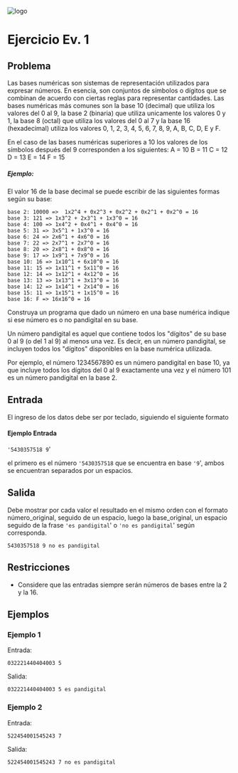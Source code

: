 ![logo](./assets/logo_usach.png)

# Ejercicio Ev. 1

## Problema
Las bases numéricas son sistemas de representación utilizados para expresar números. En esencia, son conjuntos de símbolos o dígitos que se combinan de acuerdo con ciertas reglas para representar cantidades. Las bases numéricas más comunes son la base 10 (decimal) que utiliza los valores del 0 al 9, la base 2 (binaria) que utiliza unicamente los valores 0 y 1, la base 8 (octal) que utiliza los valores del 0 al 7 y la base 16 (hexadecimal) utiliza los valores 0, 1, 2, 3, 4, 5, 6, 7, 8, 9, A, B, C, D, E y F.

En el caso de las bases numéricas superiores a 10 los valores de los símbolos después del 9 corresponden a los siguientes:
A = 10
B = 11
C = 12
D = 13
E = 14
F = 15

##### Ejemplo:
El valor 16 de la base decimal se puede escribir de las siguientes formas según su base:
```
base 2: 10000 =>  1x2^4 + 0x2^3 + 0x2^2 + 0x2^1 + 0x2^0 = 16
base 3: 121 => 1x3^2 + 2x3^1 + 1x3^0 = 16
base 4: 100 => 1x4^2 + 0x4^1 + 0x4^0 = 16
base 5: 31 => 3x5^1 + 1x3^0 = 16
base 6: 24 => 2x6^1 + 4x6^0 = 16
base 7: 22 => 2x7^1 + 2x7^0 = 16
base 8: 20 => 2x8^1 + 0x8^0 = 16
base 9: 17 => 1x9^1 + 7x9^0 = 16
base 10: 16 => 1x10^1 + 6x10^0 = 16
base 11: 15 => 1x11^1 + 5x11^0 = 16
base 12: 14 => 1x12^1 + 4x12^0 = 16
base 13: 13 => 1x13^1 + 3x13^0 = 16
base 14: 12 => 1x14^1 + 2x14^0 = 16
base 15: 11 => 1x15^1 + 1x15^0 = 16
base 16: F => 16x16^0 = 16
```

Construya un programa que dado un número en una base numérica indique si ese número es o no pandigital en su base.

Un número pandigital es aquel que contiene todos los "dígitos" de su base 0 al 9 (o del 1 al 9) al menos una vez. Es decir, en un número pandigital, se incluyen todos los "dígitos" disponibles en la base numérica utilizada.

Por ejemplo, el número 1234567890 es un número pandigital en base 10, ya que incluye todos los dígitos del 0 al 9 exactamente una vez y el número 101 es un número pandigital en la base 2.

## Entrada
El ingreso de los datos debe ser por teclado, siguiendo el siguiente formato

#### Ejemplo Entrada
`'5430357518 9`'

el primero es el número `'5430357518` que se encuentra en base `'9`', ambos se encuentran separados por un espacios. 

## Salida

Debe mostrar por cada valor el resultado en el mismo orden con el formato número_original, seguido de un espacio, luego la base_original, un espacio seguido de la frase `'es pandigital`' o `'no es pandigital`' según corresponda.

```
5430357518 9 no es pandigital
```

## Restricciones

* Considere que las entradas siempre serán números de bases entre la 2 y la 16.



## Ejemplos

### Ejemplo 1

Entrada:
```
032221440404003 5
```
Salida:
```
032221440404003 5 es pandigital
```

### Ejemplo 2

Entrada:
```
522454001545243 7

```

Salida:
```
522454001545243 7 no es pandigital
```
